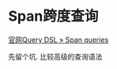# Span跨度查询

[官网Query DSL » Span queries](https://www.elastic.co/guide/en/elasticsearch/reference/8.2/span-queries.html)

先留个坑. 比较高级的查询语法

